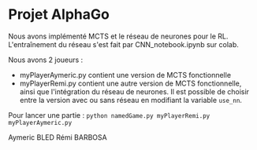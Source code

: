# Projet AlphaGo

Nous avons implémenté MCTS et le réseau de neurones pour le RL.
L'entraînement du réseau s'est fait par CNN_notebook.ipynb sur colab.

Nous avons 2 joueurs :
- myPlayerAymeric.py contient une version de MCTS fonctionnelle
- myPlayerRemi.py contient une autre version de MCTS fonctionnelle, ainsi que l'intégration du réseau de neurones.
Il est possible de choisir entre la version avec ou sans réseau en modifiant la variable ```use_nn```.

Pour lancer une partie :
```python namedGame.py myPlayerRemi.py myPlayerAymeric.py```


Aymeric BLED
Rémi BARBOSA
